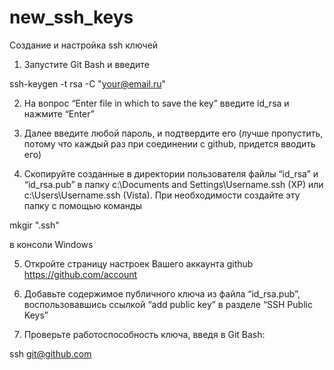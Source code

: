 # new_ssh_keys
Создание и настройка ssh ключей

1. Запустите Git Bash и введите

ssh-keygen -t rsa -C "your@email.ru"

2. На вопрос “Enter file in which to save the key” введите id_rsa и нажмите “Enter”

3. Далее введите любой пароль, и подтвердите его (лучше пропустить, потому что каждый раз при соединении с github, придется вводить его)

4. Скопируйте созданные в директории пользователя файлы “id_rsa” и “id_rsa.pub” в папку c:\Documents and Settings\Username\.ssh (XP) или c:\Users\Username\.ssh (Vista). При необходимости создайте эту папку с помощью команды

mkgir ".ssh"

в консоли Windows

5. Откройте страницу настроек Вашего аккаунта github https://github.com/account

6. Добавьте содержимое публичного ключа из файла “id_rsa.pub”, воспользовавшись ссылкой “add public key” в разделе “SSH Public Keys”

7. Проверьте работоспособность ключа, введя в Git Bash:

ssh git@github.com
